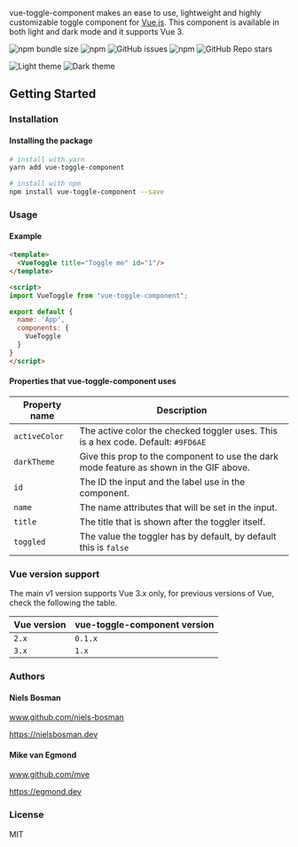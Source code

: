 vue-toggle-component makes an ease to use, lightweight and highly customizable toggle component for [Vue.js](https://vuejs.org/). This component is available in both light and dark mode and it supports Vue 3.

![npm bundle size](https://img.shields.io/bundlephobia/min/vue-toggle-component)
![npm](https://img.shields.io/npm/dt/vue-toggle-component)
![GitHub issues](https://img.shields.io/github/issues/niels-bosman/vue-toggle-component)
![npm](https://img.shields.io/npm/v/vue-toggle-component)
![GitHub Repo stars](https://img.shields.io/github/stars/niels-bosman/vue-toggle-component?style=social)


![Light theme](https://user-images.githubusercontent.com/25898715/116152862-c273f400-a6e6-11eb-8b4d-1017b92d14a5.gif)
![Dark theme](https://user-images.githubusercontent.com/25898715/116152879-c7d13e80-a6e6-11eb-87b3-9b606184ba1e.gif)
## Getting Started

### Installation

#### Installing the package
```sh
# install with yarn
yarn add vue-toggle-component

# install with npm
npm install vue-toggle-component --save
```


### Usage
#### Example
```html
<template>
  <VueToggle title="Toggle me" id="1"/>
</template>

<script>
import VueToggle from "vue-toggle-component";

export default {
  name: 'App',
  components: {
    VueToggle
  }
}
</script>
```

#### Properties that vue-toggle-component uses
| Property name | Description                  |
| ------------- | ---------------------------- |
| `activeColor` | The active color the checked toggler uses. This is a hex code. Default: `#9FD6AE` |
| `darkTheme`   | Give this prop to the component to use the dark mode feature as shown in the GIF above. |
| `id`          | The ID the input and the label use in the component. |
| `name`        | The name attributes that will be set in the input. |
| `title`       | The title that is shown after the toggler itself. |
| `toggled`     | The value the toggler has by default, by default this is `false` |

### Vue version support

The main v1 version supports Vue 3.x only, for previous versions of Vue, check the following the table.

| Vue version | vue-toggle-component version |
| ----------- | ---------------------------- |
| `2.x`       | `0.1.x`                      |
| `3.x`       | `1.x`                        |
### Authors

#### Niels Bosman

www.github.com/niels-bosman

https://nielsbosman.dev

#### Mike van Egmond

www.github.com/mve

https://egmond.dev

### License

MIT

